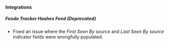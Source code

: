 
#### Integrations
##### Feodo Tracker Hashes Feed (Deprecated)
- Fixed an issue where the *First Seen By source* and *Last Seen By source* indicator fields were wrongfully populated.
